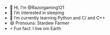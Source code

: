 - 👋 Hi, I’m @Razorgaming121
- 👀 I’m interested in sleeping
- 🌱 I’m currently learning Python and C/ and C++
- 😄 Pronouns: Stardew Farmer
- ⚡ Fun fact: I live om Earth

<!---
Razorgaming121/Razorgaming121 is a ✨ special ✨ repository because its `README.md` (this file) appears on your GitHub profile.
You can click the Preview link to take a look at your changes.
--->
